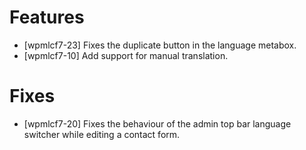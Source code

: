 # Features
* [wpmlcf7-23] Fixes the duplicate button in the language metabox.
* [wpmlcf7-10] Add support for manual translation.

# Fixes
* [wpmlcf7-20] Fixes the behaviour of the admin top bar language switcher while editing a contact form.